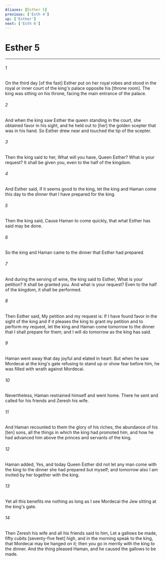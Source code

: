 ```yaml
---
Aliases: [Esther 5]
previous: ['Esth 4']
up: ['Esther']
next: ['Esth 6']
---
```

# Esther 5

***














###### 1 






On the third day [of the fast] Esther put on her royal robes and stood in the royal _or_ inner court of the king's palace opposite his [throne room]. The king was sitting on his throne, facing the main entrance of the palace. 













###### 2 






And when the king saw Esther the queen standing in the court, she obtained favor in his sight, and he held out to [her] the golden scepter that was in his hand. So Esther drew near and touched the tip of the scepter. 













###### 3 






Then the king said to her, What will you have, Queen Esther? What is your request? It shall be given you, even to the half of the kingdom. 













###### 4 






And Esther said, If it seems good to the king, let the king and Haman come this day to the dinner that I have prepared for the king. 













###### 5 






Then the king said, Cause Haman to come quickly, that what Esther has said may be done. 













###### 6 






So the king and Haman came to the dinner that Esther had prepared. 













###### 7 






And during the serving of wine, the king said to Esther, What is your petition? It shall be granted you. And what is your request? Even to the half of the kingdom, it shall be performed. 













###### 8 






Then Esther said, My petition and my request is: If I have found favor in the sight of the king and if it pleases the king to grant my petition and to perform my request, let the king and Haman come tomorrow to the dinner that I shall prepare for them; and I will do tomorrow as the king has said. 













###### 9 






Haman went away that day joyful and elated in heart. But when he saw Mordecai at the king's gate refusing to stand up or show fear before him, he was filled with wrath against Mordecai. 













###### 10 






Nevertheless, Haman restrained himself and went home. There he sent and called for his friends and Zeresh his wife. 













###### 11 






And Haman recounted to them the glory of his riches, the abundance of his [ten] sons, all the things in which the king had promoted him, and how he had advanced him above the princes and servants of the king. 













###### 12 






Haman added, Yes, and today Queen Esther did not let any man come with the king to the dinner she had prepared but myself; and tomorrow also I am invited by her together with the king. 













###### 13 






Yet all this benefits me nothing as long as I see Mordecai the Jew sitting at the king's gate. 













###### 14 






Then Zeresh his wife and all his friends said to him, Let a gallows be made, fifty cubits [seventy-five feet] high, and in the morning speak to the king, that Mordecai may be hanged on it; then you go in merrily with the king to the dinner. And the thing pleased Haman, and he caused the gallows to be made.
